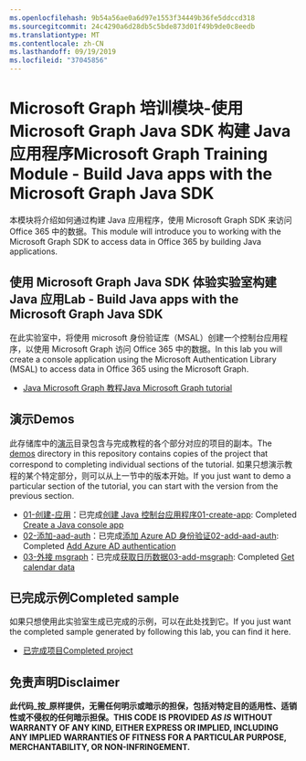 ```yaml
---
ms.openlocfilehash: 9b54a56ae0a6d97e1553f34449b36fe5ddccd318
ms.sourcegitcommit: 24c4290a6d28db5c5bde873d01f49b9de0c8eedb
ms.translationtype: MT
ms.contentlocale: zh-CN
ms.lasthandoff: 09/19/2019
ms.locfileid: "37045856"
---
```

# <a name="microsoft-graph-training-module---build-java-apps-with-the-microsoft-graph-java-sdk"></a><span data-ttu-id="accb6-101">Microsoft Graph 培训模块-使用 Microsoft Graph Java SDK 构建 Java 应用程序</span><span class="sxs-lookup"><span data-stu-id="accb6-101">Microsoft Graph Training Module - Build Java apps with the Microsoft Graph Java SDK</span></span>

<span data-ttu-id="accb6-102">本模块将介绍如何通过构建 Java 应用程序，使用 Microsoft Graph SDK 来访问 Office 365 中的数据。</span><span class="sxs-lookup"><span data-stu-id="accb6-102">This module will introduce you to working with the Microsoft Graph SDK to access data in Office 365 by building Java applications.</span></span>

## <a name="lab---build-java-apps-with-the-microsoft-graph-java-sdk"></a><span data-ttu-id="accb6-103">使用 Microsoft Graph Java SDK 体验实验室构建 Java 应用</span><span class="sxs-lookup"><span data-stu-id="accb6-103">Lab - Build Java apps with the Microsoft Graph Java SDK</span></span>

<span data-ttu-id="accb6-104">在此实验室中，将使用 microsoft 身份验证库（MSAL）创建一个控制台应用程序，以使用 Microsoft Graph 访问 Office 365 中的数据。</span><span class="sxs-lookup"><span data-stu-id="accb6-104">In this lab you will create a console application using the Microsoft Authentication Library (MSAL) to access data in Office 365 using the Microsoft Graph.</span></span>

- [<span data-ttu-id="accb6-105">Java Microsoft Graph 教程</span><span class="sxs-lookup"><span data-stu-id="accb6-105">Java Microsoft Graph tutorial</span></span>](https://docs.microsoft.com/graph/tutorials/java)

## <a name="demos"></a><span data-ttu-id="accb6-106">演示</span><span class="sxs-lookup"><span data-stu-id="accb6-106">Demos</span></span>

<span data-ttu-id="accb6-107">此存储库中的[演示](./demos)目录包含与完成教程的各个部分对应的项目的副本。</span><span class="sxs-lookup"><span data-stu-id="accb6-107">The [demos](./demos) directory in this repository contains copies of the project that correspond to completing individual sections of the tutorial.</span></span> <span data-ttu-id="accb6-108">如果只想演示教程的某个特定部分，则可以从上一节中的版本开始。</span><span class="sxs-lookup"><span data-stu-id="accb6-108">If you just want to demo a particular section of the tutorial, you can start with the version from the previous section.</span></span>

- <span data-ttu-id="accb6-109">[01-创建-应用](demos/01-create-app)：已完成[创建 Java 控制台应用程序](https://docs.microsoft.com/graph/tutorials/java?tutorial-step=1)</span><span class="sxs-lookup"><span data-stu-id="accb6-109">[01-create-app](demos/01-create-app): Completed [Create a Java console app](https://docs.microsoft.com/graph/tutorials/java?tutorial-step=1)</span></span>
- <span data-ttu-id="accb6-110">[02-添加-aad-auth](demos/02-add-aad-auth)：已完成[添加 Azure AD 身份验证](https://docs.microsoft.com/graph/tutorials/java?tutorial-step=3)</span><span class="sxs-lookup"><span data-stu-id="accb6-110">[02-add-aad-auth](demos/02-add-aad-auth): Completed [Add Azure AD authentication](https://docs.microsoft.com/graph/tutorials/java?tutorial-step=3)</span></span>
- <span data-ttu-id="accb6-111">[03-外接 msgraph](demos/03-add-msgraph)：已完成[获取日历数据](https://docs.microsoft.com/graph/tutorials/java?tutorial-step=4)</span><span class="sxs-lookup"><span data-stu-id="accb6-111">[03-add-msgraph](demos/03-add-msgraph): Completed [Get calendar data](https://docs.microsoft.com/graph/tutorials/java?tutorial-step=4)</span></span>

## <a name="completed-sample"></a><span data-ttu-id="accb6-112">已完成示例</span><span class="sxs-lookup"><span data-stu-id="accb6-112">Completed sample</span></span>

<span data-ttu-id="accb6-113">如果只想使用此实验室生成已完成的示例，可以在此处找到它。</span><span class="sxs-lookup"><span data-stu-id="accb6-113">If you just want the completed sample generated by following this lab, you can find it here.</span></span>

- [<span data-ttu-id="accb6-114">已完成项目</span><span class="sxs-lookup"><span data-stu-id="accb6-114">Completed project</span></span>](demos/03-add-msgraph)

## <a name="disclaimer"></a><span data-ttu-id="accb6-115">免责声明</span><span class="sxs-lookup"><span data-stu-id="accb6-115">Disclaimer</span></span>

<span data-ttu-id="accb6-116">**此代码_按_原样提供，无需任何明示或暗示的担保，包括对特定目的适用性、适销性或不侵权的任何暗示担保。**</span><span class="sxs-lookup"><span data-stu-id="accb6-116">**THIS CODE IS PROVIDED _AS IS_ WITHOUT WARRANTY OF ANY KIND, EITHER EXPRESS OR IMPLIED, INCLUDING ANY IMPLIED WARRANTIES OF FITNESS FOR A PARTICULAR PURPOSE, MERCHANTABILITY, OR NON-INFRINGEMENT.**</span></span>
